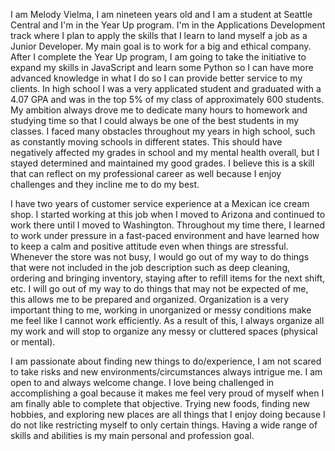   I am Melody Vielma, I am nineteen years old and I am a student at Seattle Central and I'm in the Year Up program. I'm in the Applications Development track where I plan to apply the skills that I learn to land myself a job as a Junior Developer. My main goal is to work for a big and ethical company. After I complete the Year Up program, I am going to take the initiative to expand my skills in JavaScript and learn some Python so I can have more advanced knowledge in what I do so I can provide better service to my clients. In high school I was a very applicated student and graduated with a 4.07 GPA and was in the top 5% of my class of approximately 600 students. My ambition always drove me to dedicate many hours to homework and studying time so that I could always be one of the best students in my classes. I faced many obstacles throughout my years in high school, such as constantly moving schools in different states. This should have negatively affected my grades in school and my mental health overall, but I stayed determined and maintained my good grades. I believe this is a skill that can reflect on my professional career as well because I enjoy challenges and they incline me to do my best.
  
  I have two years of customer service experience at a Mexican ice cream shop. I started working at this job when I moved to Arizona and continued to work there until I moved to Washington. Throughout my time there, I learned to work under pressure in a fast-paced environment and have learned how to keep a calm and positive attitude even when things are stressful. Whenever the store was not busy, I would go out of my way to do things that were not included in the job description such as deep cleaning, ordering and bringing inventory, staying after to refill items for the next shift, etc. I will go out of my way to do things that may not be expected of me, this allows me to be prepared and organized. Organization is a very important thing to me, working in unorganized or messy conditions make me feel like I cannot work efficiently. As a result of this, I always organize all my work and will stop to organize any messy or cluttered spaces (physical or mental).

  I am passionate about finding new things to do/experience, I am not scared to take risks and new environments/circumstances always intrigue me. I am open to and always welcome change. I love being challenged in accomplishing a goal because it makes me feel very proud of myself when I am finally able to complete that objective. Trying new foods, finding new hobbies, and exploring new places are all things that I enjoy doing because I do not like restricting myself to only certain things. Having a wide range of skills and abilities is my main personal and profession goal.
 
